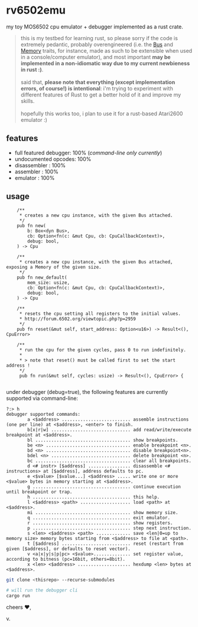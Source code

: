 # rv6502emu

my toy MOS6502 cpu emulator + debugger implemented as a rust crate.

> this is my testbed for learning rust, so please sorry if the code is extremely pedantic, probably overengineered (i.e. the [Bus](./src/bus.rs) and [Memory](./src/memory.rs) traits, for instance, made as such to be extensible when used in a console/computer emulator), and most important **may be implemented in a non-idiomatic way due to my current newbieness in rust :)**.<br><br>
said that, **please note that everything (except implementation errors, of course!) is intentional**: i'm trying to experiment with different features of Rust to get a better hold of it and improve my skills.<br><br>
hopefully this works too, i plan to use it for a rust-based Atari2600 emulator :)

## features

- full featured debugger: 100% (_command-line only currently_)
- undocumented opcodes: 100%
- disassembler : 100%
- assembler : 100%
- emulator : 100%

## usage

~~~
    /**
     * creates a new cpu instance, with the given Bus attached.
     */
    pub fn new(
        b: Box<dyn Bus>,
        cb: Option<fn(c: &mut Cpu, cb: CpuCallbackContext)>,
        debug: bool,
    ) -> Cpu

    /**
     * creates a new cpu instance, with the given Bus attached, exposing a Memory of the given size.
     */
    pub fn new_default(
        mem_size: usize,
        cb: Option<fn(c: &mut Cpu, cb: CpuCallbackContext)>,
        debug: bool,
    ) -> Cpu

    /**
     * resets the cpu setting all registers to the initial values.
     * http://forum.6502.org/viewtopic.php?p=2959
     */
    pub fn reset(&mut self, start_address: Option<u16>) -> Result<(), CpuError>

    /**
     * run the cpu for the given cycles, pass 0 to run indefinitely.
     *
     * > note that reset() must be called first to set the start address !
     */
     pub fn run(&mut self, cycles: usize) -> Result<(), CpuError> {
    
~~~

under debugger (debug=true), the following features are currently supported via command-line:

~~~
?:> h
debugger supported commands:
        a <$address> .......................... assemble instructions (one per line) at <$address>, <enter> to finish.
        b[x|r|w] .............................. add read/write/execute breakpoint at <$address>.
        bl .................................... show breakpoints.
        be <n> ................................ enable breakpoint <n>.
        bd <n> ................................ disable breakpoint<n>.
        bdel <n> .............................. delete breakpoint <n>.
        bc .................................... clear all breakpoints.
        d <# instr> [$address] ................ disassemble <# instructions> at [$address], address defaults to pc.
        e <$value> [$value...] <$address> ..... write one or more <$value> bytes in memory starting at <$address>.
        g ..................................... continue execution until breakpoint or trap.
        h ..................................... this help.
        l <$address> <path> ................... load <path> at <$address>.
        mi .................................... show memory size.
        q ..................................... exit emulator.
        r ..................................... show registers.
        p ..................................... step next instruction.
        s <len> <$address> <path> ............. save <len|0=up to memory size> memory bytes starting from <$address> to file at <path>.
        t [$address] .......................... reset (restart from given [$address], or defaults to reset vector).
        v <a|x|y|s|p|pc> <$value>.............. set register value, according to bitness (pc=16bit, others=8bit).
        x <len> <$address> .................... hexdump <len> bytes at <$address>.
~~~

~~~bash
git clone <thisrepo> --recurse-submodules

# will run the debugger cli
cargo run
~~~

cheers :heart:,

v.


